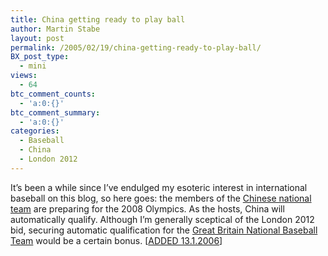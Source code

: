 ```yaml
---
title: China getting ready to play ball
author: Martin Stabe
layout: post
permalink: /2005/02/19/china-getting-ready-to-play-ball/
BX_post_type:
  - mini
views:
  - 64
btc_comment_counts:
  - 'a:0:{}'
btc_comment_summary:
  - 'a:0:{}'
categories:
  - Baseball
  - China
  - London 2012
---
```

It&rsquo;s been a while since I&#8217;ve endulged my esoteric interest in international baseball on this blog, so here goes: the members of the [Chinese national team][1] are preparing for the 2008 Olympics. As the hosts, China will automatically qualify. Although I&#8217;m generally sceptical of the London 2012 bid, securing automatic qualification for the [Great Britain National Baseball Team][2] would be a certain bonus. [[ADDED 13.1.2006][3]]

 [1]: http://msnbc.msn.com/id/6994241/
 [2]: http://www.gbbaseball.com/
 [3]: http://martinstabe.com/blog/?p=1348